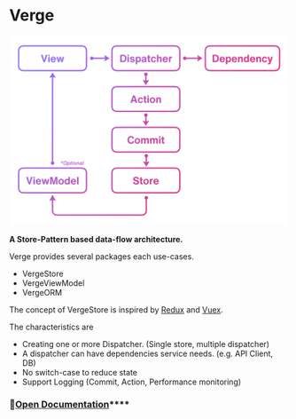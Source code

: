 # Verge

![Data flow](.gitbook/assets/loop-2x.png)

**A Store-Pattern based data-flow architecture.**

Verge provides several packages each use-cases.

* VergeStore
* VergeViewModel
* VergeORM

The concept of VergeStore is inspired by [Redux](https://redux.js.org/) and [Vuex](https://vuex.vuejs.org/).

The characteristics are

* Creating one or more Dispatcher. \(Single store, multiple dispatcher\)
* A dispatcher can have dependencies service needs. \(e.g. API Client, DB\)
* No switch-case to reduce state
* Support Logging \(Commit, Action, Performance monitoring\)

### 📖[**Open Documentation**](https://muukii-app.gitbook.io/verge/)\*\*\*\*


